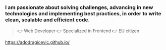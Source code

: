 ### I am passionate about solving challenges, advancing in new technologies and implementing best practices, in order to write clean, scalable and efficient code.

> 👉 Web Developer
> 👉 Specialized in Frontend
> 👉 EU citizen 

https://adodragicevic.github.io/
